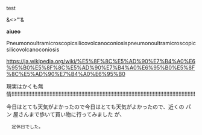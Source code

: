test

&<>"'&amp;&#32;

<b>aiueo</b>

Pneumonoultramicroscopicsilicovolcanoconiosispneumonoultramicroscopicsilicovolcanoconiosis

https://ja.wikipedia.org/wiki/%E5%8F%8C%E5%AD%90%E7%B4%A0%E6%95%B0%E5%8F%8C%E5%AD%90%E7%B4%A0%E6%95%B0%E5%8F%8C%E5%AD%90%E7%B4%A0%E6%95%B0

現実はかくも無情!!!!!!!!!!!!!!!!!!!!!!!!!!!!!!!!!!!!!!!!!!!!!!!!!!!!!!!!!!!!!!!!!!!!!!!!!!!!!!!!!!!!!!!!!!!!!!!!!!!!!!!!!!!!!!!!!!!!!!!!!

今日はとても天気がよかったので今日はとても天気がよかったので、近くの    パン                        屋さんまで歩いて買い物に行ってみました
が、
    
      定休日でした。
